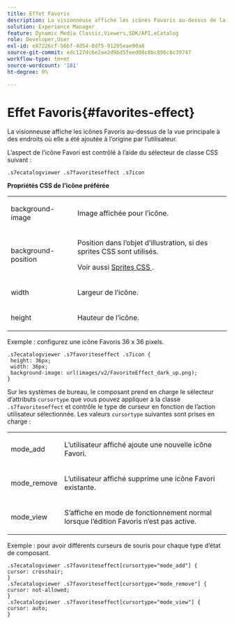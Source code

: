 ```yaml
---
title: Effet Favoris
description: La visionneuse affiche les icônes Favoris au-dessus de la vue principale à des endroits où elle a été ajoutée à l’origine par l’utilisateur.
solution: Experience Manager
feature: Dynamic Media Classic,Viewers,SDK/API,eCatalog
role: Developer,User
exl-id: e87226cf-56bf-4d54-8df5-91295eae90a8
source-git-commit: edc127dc6e2ae2d9bd5feed08c8bc896c8c39747
workflow-type: tm+mt
source-wordcount: '181'
ht-degree: 0%

---
```


# Effet Favoris{#favorites-effect}

La visionneuse affiche les icônes Favoris au-dessus de la vue principale à des endroits où elle a été ajoutée à l’origine par l’utilisateur.

<!--<a id="section_061E550C1C1D4DB2BD663A898895B38C"></a>-->

L’aspect de l’icône Favori est contrôlé à l’aide du sélecteur de classe CSS suivant :

```
.s7ecatalogviewer .s7favoriteseffect .s7icon
```

**Propriétés CSS de l’icône préférée**

<table id="table_C48C56E696304C9BAFEE71BA9EA9A174"> 
 <tbody> 
  <tr> 
   <td colname="col1"> <p> <span class="codeph"> background-image </span> </p> </td> 
   <td colname="col2"> <p> Image affichée pour l’icône. </p> </td> 
  </tr> 
  <tr> 
   <td colname="col1"> <p> <span class="codeph"> background-position </span> </p> </td> 
   <td colname="col2"> <p> Position dans l’objet d’illustration, si des sprites CSS sont utilisés. </p> <p>Voir aussi <a href="../../../c-html5-s7-aem-asset-viewers/c-html5-20-ecatalog-viewer-about/c-html5-20-ecatalog-viewer-customizingviewer/c-html5-20-ecatalog-viewer-customizingviewer.md#section-9d570f95eb2443aca74c1b02f6e89aff" format="dita" scope="local"> Sprites CSS </a>. </p> </td> 
  </tr> 
  <tr> 
   <td colname="col1"> <p> <span class="codeph"> width </span> </p> </td> 
   <td colname="col2"> <p>Largeur de l’icône. </p> </td> 
  </tr> 
  <tr> 
   <td colname="col1"> <p> <span class="codeph"> height </span> </p> </td> 
   <td colname="col2"> <p>Hauteur de l’icône. </p> </td> 
  </tr> 
 </tbody> 
</table>

Exemple : configurez une icône Favoris 36 x 36 pixels.

```
.s7ecatalogviewer .s7favoriteseffect .s7icon { 
 height: 36px; 
 width: 36px;  
 background-image: url(images/v2/FavoriteEffect_dark_up.png); 
}
```

Sur les systèmes de bureau, le composant prend en charge le sélecteur d’attributs `cursortype` que vous pouvez appliquer à la classe `.s7favoriteseffect` et contrôle le type de curseur en fonction de l’action utilisateur sélectionnée. Les valeurs `cursortype` suivantes sont prises en charge :

<table id="table_71F8F333909247E4ACFEBDE3A1370EAB"> 
 <tbody> 
  <tr> 
   <td colname="col1"> <p> <span class="codeph"> mode_add </span> </p> </td> 
   <td colname="col2"> <p>L’utilisateur affiché ajoute une nouvelle icône Favori. </p> </td> 
  </tr> 
  <tr> 
   <td colname="col1"> <p> <span class="codeph"> mode_remove </span> </p> </td> 
   <td colname="col2"> <p>L’utilisateur affiché supprime une icône Favori existante. </p> </td> 
  </tr> 
  <tr> 
   <td colname="col1"> <p> <span class="codeph"> mode_view </span> </p> </td> 
   <td colname="col2"> <p>S’affiche en mode de fonctionnement normal lorsque l’édition Favoris n’est pas active. </p> </td> 
  </tr> 
 </tbody> 
</table>

Exemple : pour avoir différents curseurs de souris pour chaque type d’état de composant.

```
.s7ecatalogviewer .s7favoriteseffect[cursortype="mode_add"] { 
cursor: crosshair; 
} 
.s7ecatalogviewer .s7favoriteseffect[cursortype="mode_remove"] { 
cursor: not-allowed; 
} 
.s7ecatalogviewer .s7favoriteseffect[cursortype="mode_view"] { 
cursor: auto; 
}
```

